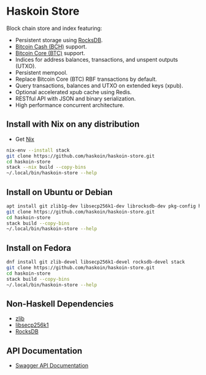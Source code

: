 # Haskoin Store

Block chain store and index featuring:

- Persistent storage using [RocksDB](https://rocksdb.org/).
- [Bitcoin Cash (BCH)](https://www.bitcoincash.org/) support.
- [Bitcoin Core (BTC)](https://bitcoin.org/) support.
- Indices for address balances, transactions, and unspent outputs (UTXO).
- Persistent mempool.
- Replace Bitcoin Core (BTC) RBF transactions by default.
- Query transactions, balances and UTXO on extended keys (xpub).
- Optional accelerated xpub cache using Redis.
- RESTful API with JSON and binary serialization.
- High performance concurrent architecture.

## Install with Nix on any distribution

* Get [Nix](https://nixos.org/nix/)

```sh
nix-env --install stack
git clone https://github.com/haskoin/haskoin-store.git
cd haskoin-store
stack --nix build --copy-bins
~/.local/bin/haskoin-store --help
```

## Install on Ubuntu or Debian

```sh
apt install git zlib1g-dev libsecp256k1-dev librocksdb-dev pkg-config haskell-stack
git clone https://github.com/haskoin/haskoin-store.git
cd haskoin-store
stack build --copy-bins
~/.local/bin/haskoin-store --help
```

## Install on Fedora

```sh
dnf install git zlib-devel libsecp256k1-devel rocksdb-devel stack
git clone https://github.com/haskoin/haskoin-store.git
cd haskoin-store
stack build --copy-bins
~/.local/bin/haskoin-store --help
```

## Non-Haskell Dependencies

* [zlib](https://zlib.net/)
* [libsecp256k1](https://github.com/Bitcoin-ABC/secp256k1)
* [RocksDB](https://github.com/facebook/rocksdb)

## API Documentation

* [Swagger API Documentation](https://api.haskoin.com/)
